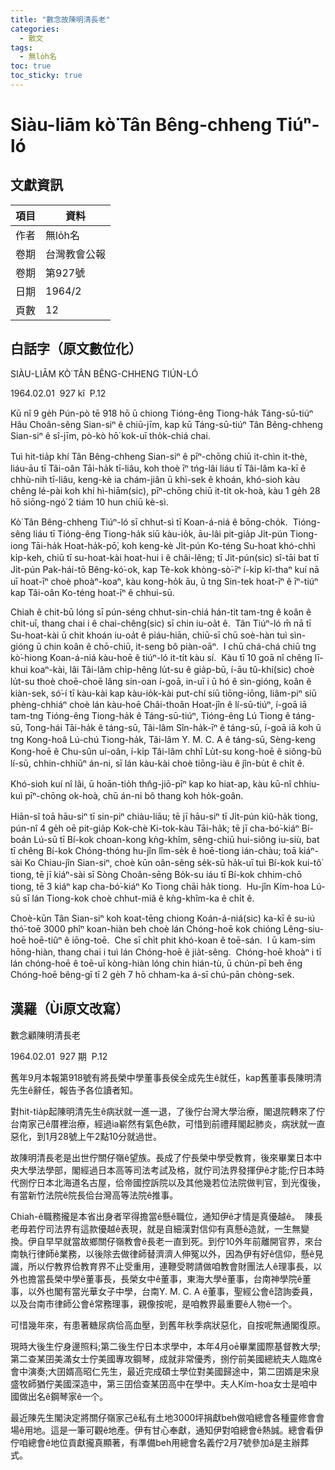 ```yaml
---
title: "數念故陳明清長老"
categories:
  - 散文
tags:
  - 無lo̍h名
toc: true
toc_sticky: true
---
```


# Siàu-liām kò͘ Tân Bêng-chheng Tiúⁿ-ló

## 文獻資訊

| 項目 | 資料 |
|---|---|
| 作者 | 無lo̍h名 |
| 卷期 | 台灣教會公報 |
| 卷期 | 第927號 |
| 日期 | 1964/2 |
| 頁數 | 12 |

## 白話字（原文數位化）

SIÀU-LIĀM KÒ͘ TÂN BÊNG-CHHENG TIÚN-LÓ

1964.02.01  927 kî  P.12

Kū nî 9 ge̍h Pún-pò tē 918 hō ū chiong Tióng-êng Tiong-ha̍k Táng-sū-tiúⁿ Hâu Choân-sêng Sian-siⁿ ê chiū-jīm, kap kū Táng-sū-tiúⁿ Tân Bêng-chheng Sian-siⁿ ê sî-jīm, pò-kò hō͘ kok-uī tho̍k-chiá chai.

Tuì hit-tia̍p khí Tân Bêng-chheng Sian-siⁿ ê pīⁿ-chōng chiū it-chìn it-thè, liáu-āu tī Tâi-oân Tāi-ha̍k tī-liâu, koh thoè īⁿ tńg-lâi liáu tī Tâi-lâm ka-kī ê chhù-nih tī-liâu, keng-kè ia chám-jiân ū khì-sek ê khoán, khó-sioh kàu chêng lé-pài koh khí hì-hiām(sic), pīⁿ-chōng chiū it-ti̍t ok-hoà, kàu 1 ge̍h 28 hō siōng-ngó͘ 2 tiám 10 hun chiū kè-sì.

Kò͘ Tân Bêng-chheng Tiúⁿ-ló sī chhut-sì tī Koan-á-niá ê bōng-cho̍k.  Tióng-sêng liáu tī Tióng-êng Tiong-ha̍k siū kàu-io̍k, āu-lâi pit-gia̍p Ji̍t-pún Tiong-iong Tāi-ha̍k Hoat-ha̍k-pō͘, koh keng-kè Ji̍t-pún Ko-téng Su-hoat khó-chhì ki̍p-keh, chiū tī su-hoat-kài hoat-hui i ê châi-lêng; tī Jit-pún(sic) sî-tāi bat tī Ji̍t-pún Pak-hái-tō Bêng-kó͘-ok, kap Tè-kok khòng-sò͘-īⁿ í-ki̍p kî-thaⁿ kuí nā uī hoat-īⁿ choè phoàⁿ-koaⁿ, kàu kong-ho̍k āu, ū tng Sin-tek hoat-īⁿ ê īⁿ-tiúⁿ kap Tâi-oân Ko-téng hoat-īⁿ ê chhui-sū.

Chiah ê chit-bū lóng sī pún-séng chhut-sin-chiá hán-tit tam-tng ê koân ê chit-uī, thang chai i ê chai-chêng(sic) sī chin iu-oa̍t ê.  Tân Tiúⁿ-ló m̄ nā tī Su-hoat-kài ū chit khoán iu-oa̍t ê piáu-hiān, chiū-sī chū soè-hàn tuì sìn-gióng ū chin koân ê chō-chiū, it-seng bô piàn-oāⁿ.  I chū chá-chá chiū tng kò͘-hiong Koan-á-niá kàu-hoē ê tiúⁿ-ló it-ti̍t kàu sí.  Kàu tī 10 goā nî chêng lī-khui koaⁿ-kài, lâi Tâi-lâm chi̍p-hêng lu̍t-su ê gia̍p-bū, í-āu tû-khí(sic) choè lu̍t-su thoè choē-choē lâng sin-oan í-goā, in-uī i ū hó ê sìn-gióng, koân ê kiàn-sek, só͘-í tī kàu-kài kap kàu-io̍k-kài put-chí siū tiōng-iōng, liâm-piⁿ siū phèng-chhiáⁿ choè lán kàu-hoē Châi-thoân Hoat-jîn ê lí-sū-tiúⁿ, í-goā iā tam-tng Tióng-êng Tiong-ha̍k ê Táng-sū-tiúⁿ, Tióng-êng Lú Tiong ê táng-sū, Tong-hái Tāi-ha̍k ê táng-sū, Tâi-lâm Sîn-ha̍k-īⁿ ê táng-sū, í-goā iā koh ū tng Kong-hoâ Lú-chú Tiong-ha̍k, Tâi-lâm Y. M. C. A ê táng-sū, Sèng-keng Kong-hoē ê Chu-sûn uí-oân, í-ki̍p Tâi-lâm chhī Lu̍t-su kong-hoē ê siông-bū lí-sū, chhin-chhiūⁿ án-ni, sī lán kàu-kài choè tiōng-iàu ê jîn-bu̍t ê chi̍t ê.

Khó-sioh kuí nî lâi, ū hoān-tio̍h thn̂g-jiō-pīⁿ kap ko hiat-ap, kàu kū-nî chhiu-kuì pīⁿ-chōng ok-hoà, chū án-ni bô thang koh ho̍k-goân.

Hiān-sî toā hāu-siⁿ tī sin-piⁿ chiàu-liāu; tē jī hāu-siⁿ tī Ji̍t-pún kiû-ha̍k tiong, pún-nî 4 ge̍h oē pit-gia̍p Kok-chè Ki-tok-kàu Tāi-ha̍k; tē jī cha-bó͘-kiáⁿ Bí-boán Lú-sū tī Bí-kok choan-kong kǹg-khîm, sêng-chiū hui-siông iu-siù, bat tī chêng Bí-kok Chóng-thóng hu-jîn lîm-se̍k ê hoē-tiong ián-chàu; toā kiáⁿ-sài Ko Chiau-jîn Sian-siⁿ, choè kūn oân-sêng se̍k-sū ha̍k-uī tuì Bí-kok kui-tô͘ tiong, tē jī kiáⁿ-sài sī Sòng Choân-sēng Bo̍k-su iáu tī Bí-kok chhim-chō tiong, tē 3 kiáⁿ kap cha-bó͘-kiáⁿ Ko Tiong chāi ha̍k tiong.  Hu-jîn Kím-hoa Lú-sū sī lán Tiong-kok choè chhut-miâ ê kǹg-khîm-ka ê chi̍t ê.

Choè-kūn Tân Sian-siⁿ koh koat-tēng chiong Koán-á-niá(sic) ka-kī ê su-iú thó͘-toē 3000 phîⁿ koan-hiàn beh choè lán Chóng-hoē kok chióng Lêng-siu-hoē hoē-tiûⁿ ê iōng-toē.  Che sī chi̍t phit khó-koan ê toē-sán.  I ū kam-sim hōng-hiàn, thang chai i tuì lán Chóng-hoē ê jia̍t-sêng.  Chóng-hoē khoàⁿ i tī lán chóng-hoē ê toē-uī kòng-hiàn lóng chin hián-tù, ū chún-pī beh ēng Chóng-hoē bêng-gī tī 2 ge̍h 7 hō chham-ka á-sī chú-pān chòng-sek.

## 漢羅（Ùi原文改寫）

數念顧陳明清長老

1964.02.01  927 期  P.12

舊年9月本報第918號有將長榮中學董事長侯全成先生ê就任，kap舊董事長陳明清先生ê辭任，報告予各位讀者知。

對hit-tia̍p起陳明清先生ê病狀就一進一退，了後佇台灣大學治療，閣退院轉來了佇台南家己ê厝裡治療，經過ia嶄然有氣色ê款，可惜到前禮拜閣起肺炎，病狀就一直惡化，到1月28號上午2點10分就過世。

故陳明清長老是出世佇關仔嶺ê望族。長成了佇長榮中學受教育，後來畢業日本中央大學法學部，閣經過日本高等司法考試及格，就佇司法界發揮伊ê才能;佇日本時代捌佇日本北海道名古屋，佮帝國控訴院以及其他幾若位法院做判官，到光復後，有當新竹法院ê院長佮台灣高等法院ê推事。

Chiah-ê職務攏是本省出身者罕得擔當ê懸ê職位，通知伊ê才情是真優越ê。  陳長老毋若佇司法界有這款優越ê表現，就是自細漢對信仰有真懸ê造就，一生無變換。伊自早早就當故鄉關仔嶺教會ê長老一直到死。到佇10外年前離開官界，來台南執行律師ê業務，以後除去做律師替濟濟人伸冤以外，因為伊有好ê信仰，懸ê見識，所以佇教界佮教育界不止受重用，連鞭受聘請做咱教會財團法人ê理事長，以外也擔當長榮中學ê董事長，長榮女中ê董事，東海大學ê董事，台南神學院ê董事，以外也閣有當光華女子中學，台南Y. M. C. A ê董事，聖經公會ê諮詢委員，以及台南市律師公會ê常務理事，親像按呢，是咱教界最重要ê人物ê一个。

可惜幾年來，有患著糖尿病佮高血壓，到舊年秋季病狀惡化，自按呢無通閣復原。

現時大後生佇身邊照料;第二後生佇日本求學中，本年4月oē畢業國際基督教大學;第二查某囝美滿女士佇美國專攻鋼琴，成就非常優秀，捌佇前美國總統夫人臨席ê會中演奏;大囝婿高昭仁先生，最近完成碩士學位對美國歸途中，第二囝婿是宋泉盛牧師猶佇美國深造中，第三囝佮查某囝高中在學中。夫人Kím-hoa女士是咱中國做出名ê鋼琴家ê一个。

最近陳先生閣決定將關仔嶺家己ê私有土地3000坪捐獻beh做咱總會各種靈修會會場ê用地。這是一筆可觀ê地產。伊有甘心奉獻，通知伊對咱總會ê熱誠。總會看伊佇咱總會ê地位貢獻攏真顯著，有準備beh用總會名義佇2月7號參加á是主辦葬式。
